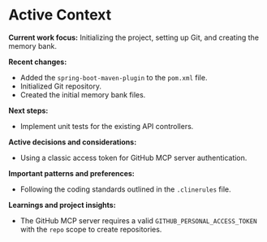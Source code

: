 # Active Context

**Current work focus:** Initializing the project, setting up Git, and creating the memory bank.

**Recent changes:**

*   Added the `spring-boot-maven-plugin` to the `pom.xml` file.
*   Initialized Git repository.
*   Created the initial memory bank files.

**Next steps:**

*   Implement unit tests for the existing API controllers.

**Active decisions and considerations:**

*   Using a classic access token for GitHub MCP server authentication.

**Important patterns and preferences:**

*   Following the coding standards outlined in the `.clinerules` file.

**Learnings and project insights:**

*   The GitHub MCP server requires a valid `GITHUB_PERSONAL_ACCESS_TOKEN` with the `repo` scope to create repositories.
